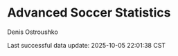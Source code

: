 # Advanced Soccer Statistics
Denis Ostroushko

<!-- gfm -->

Last successful data update: 2025-10-05 22:01:38 CST
